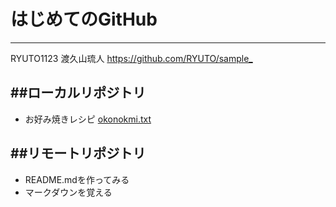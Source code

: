 # はじめてのGitHub
---
RYUTO1123 渡久山琉人	
<https://github.com/RYUTO/sample_>

##ローカルリポジトリ
---
* お好み焼きレシピ
[okonokmi.txt](okonomi.txt)

##リモートリポジトリ
---
* README.mdを作ってみる
* マークダウンを覚える